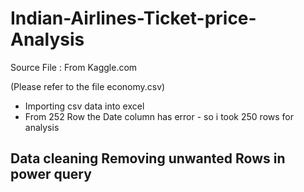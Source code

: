 # Indian-Airlines-Ticket-price-Analysis

Source File : From Kaggle.com

(Please refer to the file economy.csv)

- Importing csv data into excel
- From 252 Row the Date column has error - so i took 250 rows for analysis
## Data cleaning Removing unwanted Rows in power query



